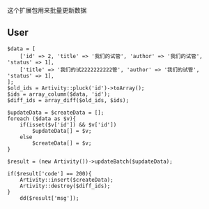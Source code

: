 这个扩展包用来批量更新数据

## User

    $data = [
        ['id' => 2, 'title' => '我们的试管', 'author' => '我们的试管', 'status' => 1],
        ['title' => '我们的试2222222222管', 'author' => '我们的试管', 'status' => 1],
    ];
    $old_ids = Artivity::pluck('id')->toArray();
    $ids = array_column($data, 'id');
    $diff_ids = array_diff($old_ids, $ids);

    $updateData = $createData = [];
    foreach ($data as $v){
        if(isset($v['id']) && $v['id'])
            $updateData[] = $v;
        else
            $createData[] = $v;
    }

    $result = (new Artivity())->updateBatch($updateData);

    if($result['code'] == 200){
        Artivity::insert($createData);
        Artivity::destroy($diff_ids);
    }
        dd($result['msg']);


